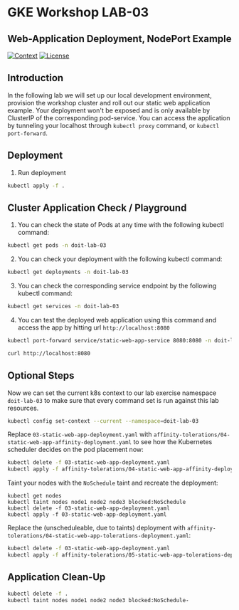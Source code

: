 # GKE Workshop LAB-03

## Web-Application Deployment, NodePort Example

[![Context](https://img.shields.io/badge/GKE%20Fundamentals-1-blue.svg)](#)
[![License](https://img.shields.io/badge/License-Apache%202.0-blue.svg)](https://opensource.org/licenses/Apache-2.0)

## Introduction

In the following lab we will set up our local development environment, provision the workshop cluster and roll out our static web application example. Your deployment won't be exposed and is only available by ClusterIP of the corresponding pod-service. You can access the application by tunneling your localhost through `kubectl proxy` command, or `kubectl port-forward`.

<!-- ![application screenshot](../.github/media/lab-03-screenshot-small.png) -->

## Deployment

1. Run deployment

```bash
kubectl apply -f .
```

## Cluster Application Check / Playground

1. You can check the state of Pods at any time with the following kubectl command:

```bash
kubectl get pods -n doit-lab-03
```

2. You can check your deployment with the following kubectl command:

```bash
kubectl get deployments -n doit-lab-03
```

3. You can check the corresponding service endpoint by the following kubectl command:

```bash
kubectl get services -n doit-lab-03
```

4. You can test the deployed web application using this command and access the app by hitting url `http://localhost:8080`

```bash
kubectl port-forward service/static-web-app-service 8080:8080 -n doit-lab-03

curl http://localhost:8080
```

## Optional Steps

Now we can set the current k8s context to our lab exercise namespace `doit-lab-03` to make sure that every command set is run against this lab resources.

```bash
kubectl config set-context --current --namespace=doit-lab-03
```

Replace `03-static-web-app-deployment.yaml` with `affinity-tolerations/04-static-web-app-affinity-deployment.yaml` to see how the Kubernetes scheduler decides on the pod placement now:

```bash
kubectl delete -f 03-static-web-app-deployment.yaml
kubectl apply -f affinity-tolerations/04-static-web-app-affinity-deployment.yaml
```

Taint your nodes with the `NoSchedule` taint and recreate the deployment:

```
kubectl get nodes
kubectl taint nodes node1 node2 node3 blocked:NoSchedule
kubectl delete -f 03-static-web-app-deployment.yaml
kubectl apply -f 03-static-web-app-deployment.yaml
```

Replace the (unscheduleable, due to taints) deployment with `affinity-tolerations/04-static-web-app-tolerations-deployment.yaml`:

```bash
kubectl delete -f 03-static-web-app-deployment.yaml
kubectl apply -f affinity-tolerations/05-static-web-app-tolerations-deployment.yaml
```

## Application Clean-Up

```bash
kubectl delete -f .
kubectl taint nodes node1 node2 node3 blocked:NoSchedule-
```

